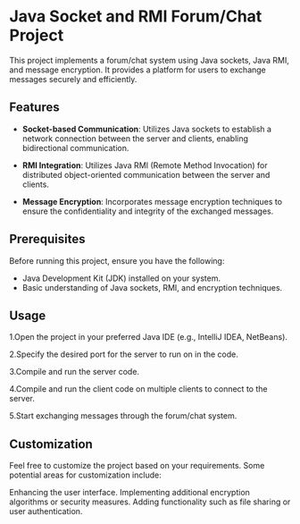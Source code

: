 # Java Socket and RMI Forum/Chat Project

This project implements a forum/chat system using Java sockets, Java RMI, and message encryption. It provides a platform for users to exchange messages securely and efficiently.

## Features

- **Socket-based Communication**: Utilizes Java sockets to establish a network connection between the server and clients, enabling bidirectional communication.

- **RMI Integration**: Utilizes Java RMI (Remote Method Invocation) for distributed object-oriented communication between the server and clients.

- **Message Encryption**: Incorporates message encryption techniques to ensure the confidentiality and integrity of the exchanged messages.

## Prerequisites

Before running this project, ensure you have the following:

- Java Development Kit (JDK) installed on your system.
- Basic understanding of Java sockets, RMI, and encryption techniques.

## Usage

1.Open the project in your preferred Java IDE (e.g., IntelliJ IDEA, NetBeans).

2.Specify the desired port for the server to run on in the code.

3.Compile and run the server code.

4.Compile and run the client code on multiple clients to connect to the server.

5.Start exchanging messages through the forum/chat system.

## Customization
Feel free to customize the project based on your requirements. Some potential areas for customization include:

Enhancing the user interface.
Implementing additional encryption algorithms or security measures.
Adding functionality such as file sharing or user authentication.
